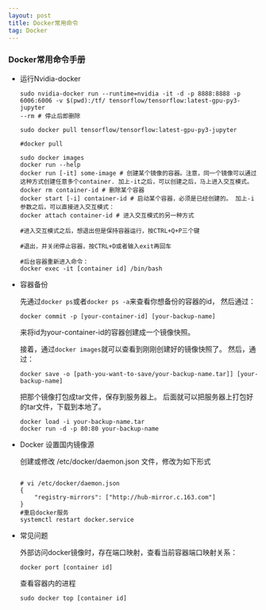 ```yaml
---
layout: post
title: Docker常用命令
tag: Docker
---
```


### Docker常用命令手册

- 运行Nvidia-docker

  ```
  sudo nvidia-docker run --runtime=nvidia -it -d -p 8888:8888 -p 6006:6006 -v $(pwd):/tf/ tensorflow/tensorflow:latest-gpu-py3-jupyter
  --rm # 停止后即删除
  ```

  ```
  sudo docker pull tensorflow/tensorflow:latest-gpu-py3-jupyter
  
  #docker pull 
  
  sudo docker images
  docker run --help
  docker run [-it] some-image # 创建某个镜像的容器。注意，同一个镜像可以通过这种方式创建任意多个container. 加上-it之后，可以创建之后，马上进入交互模式。
  docker rm container-id # 删除某个容器
  docker start [-i] container-id # 启动某个容器，必须是已经创建的。 加上-i 参数之后，可以直接进入交互模式：
  docker attach container-id # 进入交互模式的另一种方式
  
  #进入交互模式之后，想退出但是保持容器运行，按CTRL+Q+P三个键
  
  #退出，并关闭停止容器，按CTRL+D或者输入exit再回车
  
  #后台容器重新进入命令：
  docker exec -it [container id] /bin/bash
  ```

- 容器备份

  先通过`docker ps`或者`docker ps -a`来查看你想备份的容器的id， 然后通过：

  ```
  docker commit -p [your-container-id] [your-backup-name]
  ```

  来将id为your-container-id的容器创建成一个镜像快照。

  接着，通过`docker images`就可以查看到刚刚创建好的镜像快照了。 然后，通过：

  ```
  docker save -o [path-you-want-to-save/your-backup-name.tar]] [your-backup-name]
  ```

  把那个镜像打包成tar文件，保存到服务器上。 后面就可以把服务器上打包好的tar文件，下载到本地了。

  ```
  docker load -i your-backup-name.tar
  docker run -d -p 80:80 your-backup-name
  ```

- Docker 设置国内镜像源

  创建或修改 /etc/docker/daemon.json 文件，修改为如下形式

  ```
  
  # vi /etc/docker/daemon.json
  {
      "registry-mirrors": ["http://hub-mirror.c.163.com"]
  }
  #重启docker服务
  systemctl restart docker.service
  ```

- 常见问题

  外部访问docker镜像时，存在端口映射，查看当前容器端口映射关系：

  ```
  docker port [container id]
  ```

  查看容器内的进程

  ```
  sudo docker top [container id]
  ```





